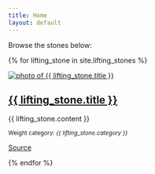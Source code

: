 ```yaml
---
title: Home
layout: default
---
```

Browse the stones below:

{% for lifting_stone in site.lifting_stones %}
  <div class="stone-teaser clearfix">
    <div class="img-left teaser-image">
      <a href="{{ lifting_stone.url }}" alt="go to the detail page"><img src="{{ lifting_stone.image }}" alt="photo of {{ lifting_stone.title }}" /></a>
    </div>
    <div class="teaser-content">
      <h2><a href="{{ lifting_stone.url }}" alt="go to the detail page">{{ lifting_stone.title }}</a></h2>
      <p>{{ lifting_stone.content }}</p>
      <p><small>Weight category: <em>{{ lifting_stone.category }}</em></small></p>
      <p><a href="{{ lifting_stone.source }}" target="_blank">Source</a></p>
    </div>
  </div>
{% endfor %}
